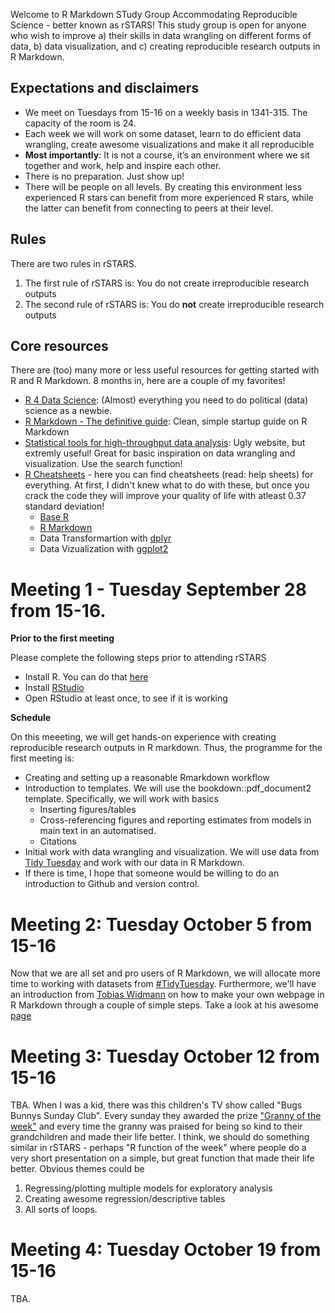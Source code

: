 
Welcome to R Markdown STudy Group Accommodating  Reproducible Science - better known as rSTARS! This study group is open for anyone who wish to improve a) their skills in data wrangling on different forms of data, b) data visualization, and c) creating reproducible research outputs in R Markdown. 

## Expectations and disclaimers

* We meet on Tuesdays from 15-16 on a weekly basis in 1341-315. The capacity of the room is 24. 
* Each week we will work on some dataset, learn to do efficient data wrangling, create awesome visualizations and make it all reproducible
* **Most importantly**: It is not a course, it’s an environment where we sit together and work, help and inspire each other.
* There is no preparation. Just show up!
* There will be people on all levels. By creating this environment less experienced R stars can benefit from more experienced R stars, while the latter can benefit from connecting to peers at their level.

## Rules
There are two rules in rSTARS.

1. The first rule of rSTARS is: You do not create irreproducible research outputs
2. The second rule of rSTARS is: You do **not** create irreproducible research outputs

## Core resources
There are (too) many more or less useful resources for getting started with R and R Markdown. 8 months in, here are a couple of my favorites!

* [R 4 Data Science](https://r4ds.had.co.nz/index.html): (Almost) everything you need to do political (data) science as a newbie.
* [R Markdown - The definitive guide](https://bookdown.org/yihui/rmarkdown/): Clean, simple startup guide on R Markdown
* [Statistical tools for high-throughput data analysis](http://www.sthda.com/english/): Ugly website, but extremly useful! Great for basic inspiration on data wrangling and visualization. Use the search function!
* [R Cheatsheets](https://www.rstudio.com/resources/cheatsheets/) - here you can find cheatsheets (read: help sheets) for everything. At first, I didn't knew what to do with these, but once you crack the code they will improve your quality of life with atleast 0.37 standard deviation!
    + [Base R](https://github.com/rstudio/cheatsheets/blob/master/base-r.pdf)
    + [R Markdown](https://github.com/rstudio/cheatsheets/blob/master/rmarkdown-2.0.pdf)
    + Data Transformartion with [dplyr](https://github.com/rstudio/cheatsheets/blob/master/data-transformation.pdf)
    + Data Vizualization with [ggplot2](https://github.com/rstudio/cheatsheets/blob/master/data-visualization-2.1.pdf)

# Meeting 1 - Tuesday September 28 from 15-16.
**Prior to the first meeting**

Please complete the following steps prior to attending rSTARS

* Install R. You can do that [here](https://www.r-project.org/)
* Install [RStudio](https://www.rstudio.com/products/rstudio/download/#download)
* Open RStudio at least once, to see if it is working


**Schedule**

On this meeeting, we will get hands-on experience with creating reproducible research outputs in R markdown. Thus, the programme for the first meeting is:

+ Creating and setting up a reasonable Rmarkdown workflow
+ Introduction to templates. We will use the bookdown::pdf_document2 template. Specifically, we will work with basics
    - Inserting figures/tables 
    - Cross-referencing figures and reporting estimates from models in main text in an automatised.
    - Citations
+ Initial work with data wrangling and visualization. We will use data from [Tidy Tuesday](https://github.com/rfordatascience/tidytuesday#readme) and work with our data in R Markdown.
+ If there is time, I hope that someone would be willing to do an introduction to Github and version control.
  
# Meeting 2: Tuesday October 5 from 15-16
Now that we are all set and pro users of R Markdown, we will allocate more time to working with datasets from [#TidyTuesday](https://github.com/rfordatascience/tidytuesday). Furthermore, we'll have an introduction from [Tobias Widmann](https://twitter.com/TobiasWidmann) on how to make your own webpage in R Markdown through a couple of simple steps. Take a look at his awesome [page](https://tobiaswidmann.eu/)

# Meeting 3: Tuesday October 12 from 15-16
TBA. When I was a kid, there was this children's TV show called "Bugs Bunnys Sunday Club". Every sunday they awarded the prize ["Granny of the week"](https://underholdning.tv2.dk/kendte/2015-07-16-nostalgi-husker-du-klassikerne-fra-snurre-snups-soendagsklub) and every time the granny was praised for being so kind to their grandchildren and made their life better. I think, we should do something similar in rSTARS - perhaps "R function of the week" where people do a very short presentation on a simple, but great function that made their life better. Obvious themes could be

1. Regressing/plotting multiple models for exploratory analysis
2. Creating awesome regression/descriptive tables
3. All sorts of loops.

# Meeting 4: Tuesday October 19 from 15-16
TBA. 
